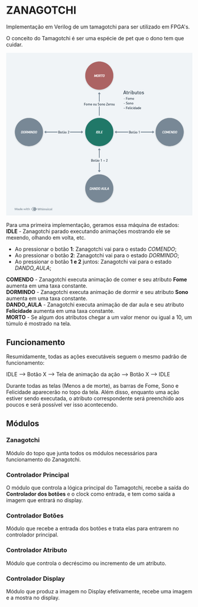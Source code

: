 # ZANAGOTCHI  

Implementação em Verilog de um tamagotchi para ser utilizado em FPGA's.  

O conceito do Tamagotchi é ser uma espécie de pet que o dono tem que cuidar.

![Maquina de estados](Diagramas/maquina_de_estados.png) 

Para uma primeira implementação, geramos essa máquina de estados: </br>
**IDLE** - Zanagotchi parado executando animações mostrando ele se mexendo, olhando em volta, etc. 

- Ao pressionar o botão **1**: Zanagotchi vai para o estado *COMENDO*;
- Ao pressionar o botão **2**: Zanagotchi vai para o estado *DORMINDO*;
- Ao pressionar o botão **1 e 2** juntos: Zanagotchi vai para o estado *DANDO_AULA*;

**COMENDO** - Zanagotchi executa animação de comer e seu atributo **Fome** aumenta em uma taxa constante. </br>
**DORMINDO** - Zanagotchi executa animação de dormir e seu atributo **Sono** aumenta em uma taxa constante. </br>
**DANDO_AULA** - Zanagotchi executa animação de dar aula e seu atributo **Felicidade** aumenta em uma taxa constante. </br>
**MORTO** - Se algum dos atributos chegar a um valor menor ou igual a 10, um túmulo é mostrado na tela. </br>

## Funcionamento  

Resumidamente, todas as ações executáveis seguem o mesmo padrão de funcionamento: </br>  

IDLE --> Botão X --> Tela de animação da ação --> Botão X --> IDLE </br>

Durante todas as telas (Menos a de morte), as barras de Fome, Sono e Felicidade aparecerão no topo da tela. Além disso, enquanto uma ação estiver sendo executada, o atributo correspondente será preenchido aos poucos e será possível ver isso acontecendo. </br>  

## Módulos

### Zanagotchi

Módulo do topo que junta todos os módulos necessários para funcionamento do Zanagotchi.

### Controlador Principal  

O módulo que controla a lógica principal do Tamagotchi, recebe a saída do **Controlador dos botões** e o clock como entrada, e tem como saída a imagem que entrará no display.

### Controlador Botões

Módulo que recebe a entrada dos botões e trata elas para entrarem no controlador principal.

### Controlador Atributo

Módulo que controla o decréscimo ou incremento de um atributo.

### Controlador Display

Módulo que produz a imagem no Display efetivamente, recebe uma imagem e a mostra no display.  

